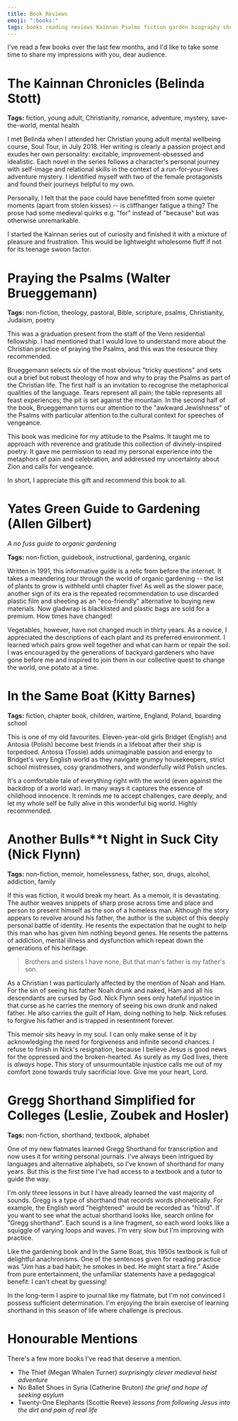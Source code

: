 ```yaml
---
title: Book Reviews
emoji: ":books:"
tags: books reading reviews Kainnan Psalms fiction garden biography shorthand
---
```


I've read a few books over the last few months, and I'd like to take some time to share my impressions with you, dear audience.

# The Kainnan Chronicles (Belinda Stott)
**Tags:** fiction, young adult, Christianity, romance, adventure, mystery, save-the-world, mental health

I met Belinda when I attended her Christian young adult mental wellbeing course, Soul Tour, in July 2018. Her writing is clearly a passion project and exudes her own personality: excitable, improvement-obsessed and idealistic. Each novel in the series follows a character's personal journey with self-image and relational skills in the context of a run-for-your-lives adventure mystery. I identified myself with two of the female protagonists and found their journeys helpful to my own.

Personally, I felt that the pace could have benefitted from some quieter moments (apart from stolen kisses) -- is cliffhanger fatigue a thing? The prose had some medieval quirks e.g. "for" instead of "because" but was otherwise unremarkable. 

I started the Kainnan series out of curiosity and finished it with a mixture of pleasure and frustration. This would be lightweight wholesome fluff if not for its teenage swoon factor.

# Praying the Psalms (Walter Brueggemann)
**Tags:** non-fiction, theology, pastoral, Bible, scripture, psalms, Christianity, Judaism, poetry

This was a graduation present from the staff of the Venn residential fellowship. I had mentioned that I would love to understand more about the Christian practice of praying the Psalms, and this was the resource they recommended.

Brueggemann selects six of the most obvious "tricky questions" and sets out a brief but robust theology of how and why to pray the Psalms as part of the Christian life. The first half is an invitation to recognise the metaphorical qualities of the language. Tears represent all pain; the table represents all feast experiences; the pit is set against the mountain. In the second half of the book, Brueggemann turns our attention to the "awkward Jewishness" of the Psalms with particular attention to the cultural context for speeches of vengeance. 

This book was medicine for my attitude to the Psalms. It taught me to approach with reverence and gratitude this collection of divinely-inspired poetry. It gave me permission to read my personal experience into the metaphors of pain and celebration, and addressed my uncertainty about Zion and calls for vengeance. 

In short, I appreciate this gift and recommend this book to all.

# Yates Green Guide to Gardening (Allen Gilbert)
_A no fuss guide to organic gardening_

**Tags:** non-fiction, guidebook, instructional, gardening, organic

Written in 1991, this informative guide is a relic from before the internet. It takes a meandering tour through the world of organic gardening -- the list of plants to grow is withheld until chapter five! As well as the slower pace, another sign of its era is the repeated recommendation to use discarded plastic film and sheeting as an "eco-friendly" alternative to buying new materials. Now gladwrap is blacklisted and plastic bags are sold for a premium. How times have changed!

Vegetables, however, have not changed much in thirty years. As a novice, I appreciated the descriptions of each plant and its preferred environment. I learned which pairs grow well together and what can harm or repair the soil. I was encouraged by the generations of backyard gardeners who have gone before me and inspired to join them in our collective quest to change the world, one potato at a time.

# In the Same Boat (Kitty Barnes)
**Tags:** fiction, chapter book, children, wartime, England, Poland, boarding school

This is one of my old favourites. Eleven-year-old girls Bridget (English) and Antosia (Polish) become best friends in a lifeboat after their ship is torpedoed. Antosia (Tossie) adds unimaginable passion and energy to Bridget's very English world as they navigate grumpy housekeepers, strict school mistresses, cosy grandmothers, and wonderfully wild Polish uncles. 

It's a comfortable tale of everything right with the world (even against the backdrop of a world war). In many ways it captures the essence of childhood innocence. It reminds me to accept challenges, care deeply, and let my whole self be fully alive in this wonderful big world. Highly recommended.

# Another Bulls**t Night in Suck City (Nick Flynn)
**Tags:** non-fiction, memoir, homelessness, father, son, drugs, alcohol, addiction, family

If this was fiction, it would break my heart. As a memoir, it is devastating. The author weaves snippets of sharp prose across time and place and person to present himself as the son of a homeless man. Although the story appears to revolve around his father, the author is the subject of this deeply personal battle of identity. He resents the expectation that he ought to help this man who has given him nothing beyond genes. He resents the patterns of addiction, mental illness and dysfunction which repeat down the generations of his heritage.

> Brothers and sisters I have none,
> But that man's father is my father's son.

As a Christian I was particularly affected by the mention of Noah and Ham. For the sin of seeing his father Noah drunk and naked, Ham and all his descendants are cursed by God. Nick Flynn sees only hateful injustice in that curse as he carries the memory of seeing his own drunk and naked father. He also carries the guilt of Ham, doing nothing to help. Nick refuses to forgive his father and is trapped in resentment forever.

This memoir sits heavy in my soul. I can only make sense of it by acknowledging the need for forgiveness and infinite second chances. I refuse to finish in Nick's resignation, because I believe Jesus is good news for the oppressed and the broken-hearted. As surely as my God lives, there is _always_ hope. This story of unsurmountable injustice calls me out of my comfort zone towards truly sacrificial love. Give me your heart, Lord.

# Gregg Shorthand Simplified for Colleges (Leslie, Zoubek and Hosler)
**Tags:** non-fiction, shorthand, textbook, alphabet

One of my new flatmates learned Gregg Shorthand for transcription and now uses it for writing personal journals. I've always been intrigued by languages and alternative alphabets, so I've known of shorthand for many years. But this is the first time I've had access to a textbook and a tutor to guide the way.

I'm only three lessons in but I have already learned the vast majority of sounds. Gregg is a type of shorthand that records words phonetically. For example, the English word "heightened" would be recorded as "hītnd". If you want to see what the actual shorthand looks like, search online for "Gregg shorthand". Each sound is a line fragment, so each word looks like a squiggle of varying loops and waves. I'm very slow but I'm improving with practice. 

Like the gardening book and In the Same Boat, this 1950s textbook is full of delightful anachronisms. One of the sentences given for reading practice was "Jim has a bad habit; he smokes in bed. He might start a fire." Aside from pure entertainment, the unfamiliar statements have a pedagogical benefit: I can't cheat by guessing!

In the long-term I aspire to journal like my flatmate, but I'm not convinced I possess sufficient determination. I'm enjoying the brain exercise of learning shorthand in this season of life where challenge is precious. 

# Honourable Mentions

There's a few more books I've read that deserve a mention.

- The Thief (Megan Whalen Turner) _surprisingly clever medieval heist adventure_
- No Ballet Shoes in Syria (Catherine Bruton) _the grief and hope of seeking asylum_
- Twenty-One Elephants (Scottie Reeve) _lessons from following Jesus into the dirt and pain of real life_